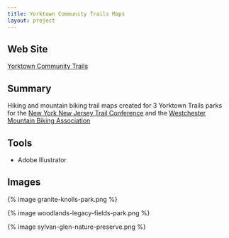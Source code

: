 ```yaml
---
title: Yorktown Community Trails Maps
layout: project
---
```


## Web Site

[Yorktown Community Trails](http://www.nynjtc.org/group/yorktown-community-trails)

## Summary

Hiking and mountain biking trail maps created for 3 Yorktown Trails parks for the [New York New Jersey Trail Conference](http://www.nynjtc.org/) and the [Westchester Mountain Biking Association](http://wmba.org/)

## Tools

- Adobe Illustrator

## Images

{% image granite-knolls-park.png %}

{% image woodlands-legacy-fields-park.png %}

{% image sylvan-glen-nature-preserve.png %}

